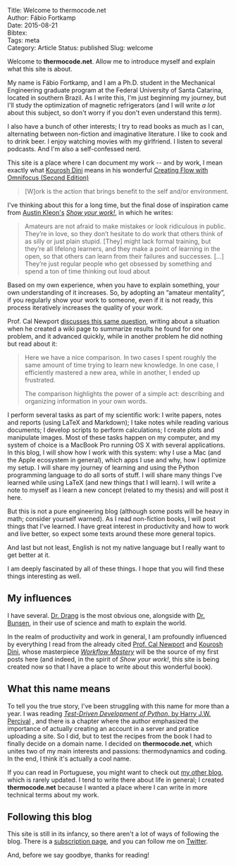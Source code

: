 Title: Welcome to thermocode.net  
Author: Fábio Fortkamp  
Date: 2015-08-21  
Bibtex:   
Tags: meta  
Category: Article
Status: published
Slug: welcome  

Welcome to **thermocode.net**. Allow me to introduce myself and explain what this site is about.

My name is Fábio Fortkamp, and I am a Ph.D. student in the Mechanical Engineering graduate program at the Federal University of Santa Catarina, located in southern Brazil. As I write this, I'm just beginning my journey, but I'll study the optimization of magnetic refrigerators (and I will write *a lot* about this subject, so don't worry if you don't even understand this term).

I also have a bunch of other interests; I try to read books as much as I can, alternating between non-fiction and imaginative literature. I like to cook and to drink beer. I enjoy watching movies with my girlfriend. I listen to several podcasts. And I'm also a self-confessed nerd.

This site is a place where I can document my work -- and by work, I mean exactly what [Kourosh Dini](http://www.kouroshdini.com/) means in his wonderful [Creating Flow with Omnifocus (Second Edition)](https://gumroad.com/l/creating_flow_with_omnifocus)

> [W]ork is the action that brings benefit to the self and/or environment.

I've thinking about this for a long time, but the final dose of inspiration came from [Austin Kleon's](http://austinkleon.com/) [*Show your work!*](http://www.amazon.com/Show-Your-Work-Creativity-Discovered/dp/076117897X/ref=sr_1_sc_1?ie=UTF8&qid=1439395729&sr=8-1-spell&keywords=show+your+workl), in which he writes:

> Amateurs are not afraid to make mistakes or look ridiculous in public. They’re in love, so they don’t hesitate to do work that others think of as silly or just plain stupid. [They] might lack formal training, but they’re all lifelong learners, and they make a point of learning in the open, so that others can learn from their failures and successes. [...] They’re just regular people who get obsessed by something and spend a ton of time thinking out loud about

Based on my own experience, when you have to explain something, your own understanding of it increases. So, by adopting an “amateur mentality”, if you regularly show your work to someone, even if it is not ready, this process iteratively increases the quality of your work.

Prof. Cal Newport [discusses this same question](http://calnewport.com/blog/2012/08/10/you-know-what-you-write-the-textbook-method-for-ultra-learning/), writing about a situation when he created a wiki page to summarize results he found for one problem, and it advanced quickly, while in another problem he did nothing but read about it:

> Here we have a nice comparison. In two cases I spent roughly the same amount of time trying to learn new knowledge. In one case, I efficiently mastered a new area, while in another, I ended up frustrated.
>
> The comparison highlights the power of a simple act: describing and organizing information in your own words.

I perform several tasks as part of my scientific  work: I write papers, notes and reports (using LaTeX and Markdown); I take notes while reading various documents; I develop scripts to perform calculations; I create plots and manipulate images. Most of these tasks happen on my computer, and my system of choice is a MacBook Pro running OS X with several applications. In this blog, I will show how I work with this system: why I use a Mac (and the Apple ecosystem in general), which apps  I use and why, how I optimize my setup. I will share my journey of learning and using the Python programming language to do all sorts of stuff. I will share many things I've learned while using LaTeX (and new things that I will learn). I will write a note to myself as I learn a new concept (related to my thesis) and will post it here.

But this is not a pure engineering blog (although some posts will be heavy in math; consider yourself warned). As I read non-fiction books, I will post things that I've learned. I have great interest in productivity and how to work and live better, so expect some texts around these more general topics.

And last but not least, English is not my native language but I really want to get better at it.

I am deeply fascinated by all of these things. I hope that you will find these things interesting as well.

## My influences

I have several. [Dr. Drang](http://leancrew.com/all-this) is the most obvious one, alongside with [Dr. Bunsen](http://www.drbunsen.org/), in their use of science and math to explain the world.

In the realm of productivity and work in general, I am profoundly influenced by everything I read from the already cited [Prof. Cal Newport](http://calnewport.com/blog) and [Kourosh Dini](http://usingomnifocus.com), whose masterpiece [*Workflow Mastery*](https://gumroad.com/l/tkbY) will be the source of my first posts here (and indeed, in the spirit of *Show your work!*, this site is being created now so that I have a place to write about this wonderful book).

## What this name means

To tell you the true story, I've been struggling with this name for more than a year. I was reading [*Test-Driven Development of Python*, by Harry J.W. Percival](http://shop.oreilly.com/product/0636920029533.do) , and there is a chapter where the author emphasized the importance of actually creating an account in a server and pratice uploading a site. So I did, but to test the recipes from the book I had to finally decide on a domain name. I decided on **thermocode.net**, which unites two of my main interests and passions: thermodynamics and coding. In the end, I think it's actually a cool name.

If you can read in Portuguese, you might want to check out [my other blog](http://fabiofortkamp.com), which is rarely updated. I tend to write there about life in general; I created **thermocode.net** because I wanted a place where I can write in more technical terms about my work.

## Following this blog

This site is still in its infancy, so there aren't a lot of ways of following the blog. There is a [subscription page](http://thermocode.net/subscribe ), and you can follow me on [Twitter](http://twitter.com/fabiofortkamp).

And, before we say goodbye, thanks for reading!

